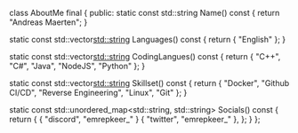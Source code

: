 class AboutMe final
{
public:
  static const std::string Name() const
  {
    return "Andreas Maerten";
  }

  static const std::vector<std::string> Languages() const
  {
    return {
      "English"
    };
  }

  static const std::vector<std::string> CodingLangues() const
  {
    return {
      "C++",
      "C#",
      "Java",
      "NodeJS",
      "Python"
    };
  }

  static const std::vector<std::string> Skillset() const
  {
    return {
      "Docker",
      "Github CI/CD",
      "Reverse Engineering",
      "Linux",
      "Git"
    };
  }

  static const std::unordered_map<std::string, std::string> Socials() const
  {
    return {
      { "discord", "emrepkeer_" }
      { "twitter", "emrepkeer_" },
    };
  }
};
